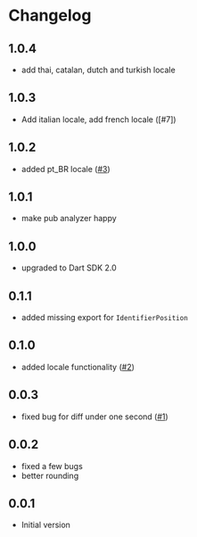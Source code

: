 # Changelog

## 1.0.4

- add thai, catalan, dutch and turkish locale

## 1.0.3

- Add italian locale, add french locale  ([#7])

## 1.0.2

- added pt_BR locale ([#3])

## 1.0.1

- make pub analyzer happy

## 1.0.0

- upgraded to Dart SDK 2.0

## 0.1.1

- added missing export for `IdentifierPosition`

## 0.1.0

- added locale functionality ([#2])

## 0.0.3

- fixed bug for diff under one second ([#1])

## 0.0.2

- fixed a few bugs
- better rounding

## 0.0.1

- Initial version


[#1]: https://github.com/rinukkusu/simple_moment/pull/1
[#2]: https://github.com/rinukkusu/simple_moment/issues/2
[#3]: https://github.com/rinukkusu/simple_moment/pull/6
